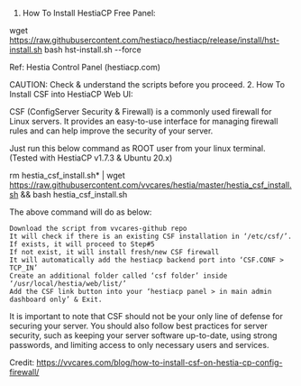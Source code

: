 1. How To Install HestiaCP Free Panel:

wget https://raw.githubusercontent.com/hestiacp/hestiacp/release/install/hst-install.sh
bash hst-install.sh --force

Ref: Hestia Control Panel (hestiacp.com)

CAUTION: Check & understand the scripts before you proceed.
2. How To Install CSF into HestiaCP Web UI:

CSF (ConfigServer Security & Firewall) is a commonly used firewall for Linux servers. It provides an easy-to-use interface for managing firewall rules and can help improve the security of your server.

Just run this below command as ROOT user from your linux terminal. (Tested with HestiaCP v1.7.3 & Ubuntu 20.x)

rm hestia_csf_install.sh* | wget https://raw.githubusercontent.com/vvcares/hestia/master/hestia_csf_install.sh && bash hestia_csf_install.sh

The above command will do as below:

    Download the script from vvcares-github repo
    It will check if there is an existing CSF installation in ‘/etc/csf/’.
    If exists, it will proceed to Step#5
    If not exist, it will install fresh/new CSF firewall
    It will automatically add the hestiacp backend port into ‘CSF.CONF > TCP_IN’
    Create an additional folder called ‘csf folder’ inside ‘/usr/local/hestia/web/list/’
    Add the CSF link button into your ‘hestiacp panel > in main admin dashboard only’ & Exit.

It is important to note that CSF should not be your only line of defense for securing your server. You should also follow best practices for server security, such as keeping your server software up-to-date, using strong passwords, and limiting access to only necessary users and services.

Credit: https://vvcares.com/blog/how-to-install-csf-on-hestia-cp-config-firewall/
